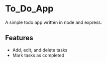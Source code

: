 # To_Do_App

A simple todo app written in node and express.

## Features

* Add, edit, and delete tasks
* Mark tasks as completed
